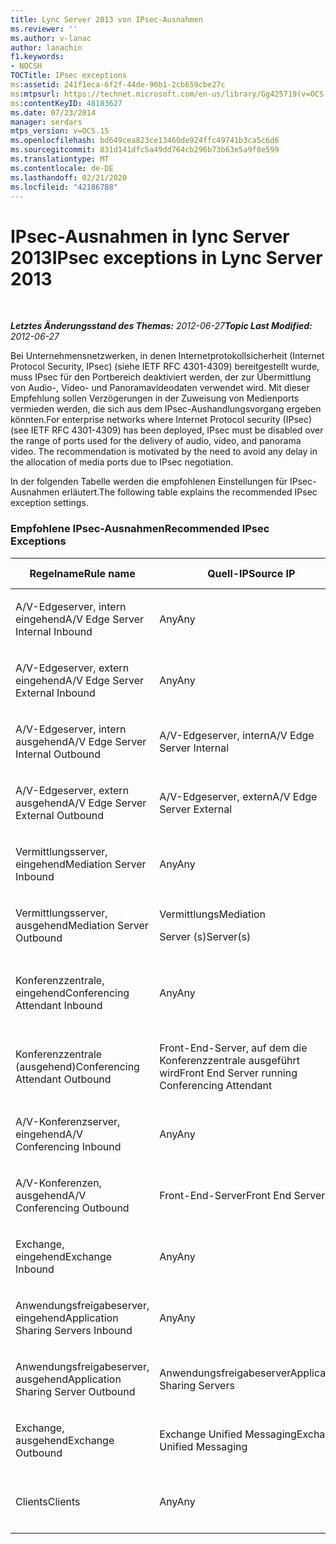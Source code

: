 ```yaml
---
title: Lync Server 2013 von IPsec-Ausnahmen
ms.reviewer: ''
ms.author: v-lanac
author: lanachin
f1.keywords:
- NOCSH
TOCTitle: IPsec exceptions
ms:assetid: 241f1eca-6f2f-44de-90b1-2cb659cbe27c
ms:mtpsurl: https://technet.microsoft.com/en-us/library/Gg425719(v=OCS.15)
ms:contentKeyID: 48183627
ms.date: 07/23/2014
manager: serdars
mtps_version: v=OCS.15
ms.openlocfilehash: bd649cea823ce13460de924ffc49741b3ca5c6d6
ms.sourcegitcommit: 831d141dfc5a49dd764cb296b73b63e5a9f8e599
ms.translationtype: MT
ms.contentlocale: de-DE
ms.lasthandoff: 02/21/2020
ms.locfileid: "42186788"
---
```

<div data-xmlns="http://www.w3.org/1999/xhtml">

<div class="topic" data-xmlns="http://www.w3.org/1999/xhtml" data-msxsl="urn:schemas-microsoft-com:xslt" data-cs="https://msdn.microsoft.com/">

<div data-asp="https://msdn2.microsoft.com/asp">

# <a name="ipsec-exceptions-in-lync-server-2013"></a><span data-ttu-id="3272d-102">IPsec-Ausnahmen in lync Server 2013</span><span class="sxs-lookup"><span data-stu-id="3272d-102">IPsec exceptions in Lync Server 2013</span></span>

</div>

<div id="mainSection">

<div id="mainBody">

<span> </span>

<span data-ttu-id="3272d-103">_**Letztes Änderungsstand des Themas:** 2012-06-27_</span><span class="sxs-lookup"><span data-stu-id="3272d-103">_**Topic Last Modified:** 2012-06-27_</span></span>

<span data-ttu-id="3272d-p101">Bei Unternehmensnetzwerken, in denen Internetprotokollsicherheit (Internet Protocol Security, IPsec) (siehe IETF RFC 4301-4309) bereitgestellt wurde, muss IPsec für den Portbereich deaktiviert werden, der zur Übermittlung von Audio-, Video- und Panoramavideodaten verwendet wird. Mit dieser Empfehlung sollen Verzögerungen in der Zuweisung von Medienports vermieden werden, die sich aus dem IPsec-Aushandlungsvorgang ergeben könnten.</span><span class="sxs-lookup"><span data-stu-id="3272d-p101">For enterprise networks where Internet Protocol security (IPsec) (see IETF RFC 4301-4309) has been deployed, IPsec must be disabled over the range of ports used for the delivery of audio, video, and panorama video. The recommendation is motivated by the need to avoid any delay in the allocation of media ports due to IPsec negotiation.</span></span>

<span data-ttu-id="3272d-106">In der folgenden Tabelle werden die empfohlenen Einstellungen für IPsec-Ausnahmen erläutert.</span><span class="sxs-lookup"><span data-stu-id="3272d-106">The following table explains the recommended IPsec exception settings.</span></span>

### <a name="recommended-ipsec-exceptions"></a><span data-ttu-id="3272d-107">Empfohlene IPsec-Ausnahmen</span><span class="sxs-lookup"><span data-stu-id="3272d-107">Recommended IPsec Exceptions</span></span>

<table style="width:100%;">
<colgroup>
<col style="width: 14%" />
<col style="width: 14%" />
<col style="width: 14%" />
<col style="width: 14%" />
<col style="width: 14%" />
<col style="width: 14%" />
<col style="width: 14%" />
</colgroup>
<thead>
<tr class="header">
<th><span data-ttu-id="3272d-108">Regelname</span><span class="sxs-lookup"><span data-stu-id="3272d-108">Rule name</span></span></th>
<th><span data-ttu-id="3272d-109">Quell-IP</span><span class="sxs-lookup"><span data-stu-id="3272d-109">Source IP</span></span></th>
<th><span data-ttu-id="3272d-110">Ziel-IP</span><span class="sxs-lookup"><span data-stu-id="3272d-110">Destination IP</span></span></th>
<th><span data-ttu-id="3272d-111">Protokoll</span><span class="sxs-lookup"><span data-stu-id="3272d-111">Protocol</span></span></th>
<th><span data-ttu-id="3272d-112">Quellport</span><span class="sxs-lookup"><span data-stu-id="3272d-112">Source port</span></span></th>
<th><span data-ttu-id="3272d-113">Zielport</span><span class="sxs-lookup"><span data-stu-id="3272d-113">Destination port</span></span></th>
<th><span data-ttu-id="3272d-114">Authentifizierungsanforderung</span><span class="sxs-lookup"><span data-stu-id="3272d-114">Authentication Requirement</span></span></th>
</tr>
</thead>
<tbody>
<tr class="odd">
<td><p><span data-ttu-id="3272d-115">A/V-Edgeserver, intern eingehend</span><span class="sxs-lookup"><span data-stu-id="3272d-115">A/V Edge Server Internal Inbound</span></span></p></td>
<td><p><span data-ttu-id="3272d-116">Any</span><span class="sxs-lookup"><span data-stu-id="3272d-116">Any</span></span></p></td>
<td><p><span data-ttu-id="3272d-117">A/V-Edgeserver, intern</span><span class="sxs-lookup"><span data-stu-id="3272d-117">A/V Edge Server Internal</span></span></p></td>
<td><p><span data-ttu-id="3272d-118">UDP und TCP</span><span class="sxs-lookup"><span data-stu-id="3272d-118">UDP and TCP</span></span></p></td>
<td><p><span data-ttu-id="3272d-119">Any</span><span class="sxs-lookup"><span data-stu-id="3272d-119">Any</span></span></p></td>
<td><p><span data-ttu-id="3272d-120">Any</span><span class="sxs-lookup"><span data-stu-id="3272d-120">Any</span></span></p></td>
<td><p><span data-ttu-id="3272d-121">Nicht authentifizieren</span><span class="sxs-lookup"><span data-stu-id="3272d-121">Do not authenticate</span></span></p></td>
</tr>
<tr class="even">
<td><p><span data-ttu-id="3272d-122">A/V-Edgeserver, extern eingehend</span><span class="sxs-lookup"><span data-stu-id="3272d-122">A/V Edge Server External Inbound</span></span></p></td>
<td><p><span data-ttu-id="3272d-123">Any</span><span class="sxs-lookup"><span data-stu-id="3272d-123">Any</span></span></p></td>
<td><p><span data-ttu-id="3272d-124">A/V-Edgeserver, extern</span><span class="sxs-lookup"><span data-stu-id="3272d-124">A/V Edge Server External</span></span></p></td>
<td><p><span data-ttu-id="3272d-125">UDP und TCP</span><span class="sxs-lookup"><span data-stu-id="3272d-125">UDP and TCP</span></span></p></td>
<td><p><span data-ttu-id="3272d-126">Any</span><span class="sxs-lookup"><span data-stu-id="3272d-126">Any</span></span></p></td>
<td><p><span data-ttu-id="3272d-127">Any</span><span class="sxs-lookup"><span data-stu-id="3272d-127">Any</span></span></p></td>
<td><p><span data-ttu-id="3272d-128">Nicht authentifizieren</span><span class="sxs-lookup"><span data-stu-id="3272d-128">Do not authenticate</span></span></p></td>
</tr>
<tr class="odd">
<td><p><span data-ttu-id="3272d-129">A/V-Edgeserver, intern ausgehend</span><span class="sxs-lookup"><span data-stu-id="3272d-129">A/V Edge Server Internal Outbound</span></span></p></td>
<td><p><span data-ttu-id="3272d-130">A/V-Edgeserver, intern</span><span class="sxs-lookup"><span data-stu-id="3272d-130">A/V Edge Server Internal</span></span></p></td>
<td><p><span data-ttu-id="3272d-131">Any</span><span class="sxs-lookup"><span data-stu-id="3272d-131">Any</span></span></p></td>
<td><p><span data-ttu-id="3272d-132">UDP &amp; -TCP</span><span class="sxs-lookup"><span data-stu-id="3272d-132">UDP &amp; TCP</span></span></p></td>
<td><p><span data-ttu-id="3272d-133">Any</span><span class="sxs-lookup"><span data-stu-id="3272d-133">Any</span></span></p></td>
<td><p><span data-ttu-id="3272d-134">Any</span><span class="sxs-lookup"><span data-stu-id="3272d-134">Any</span></span></p></td>
<td><p><span data-ttu-id="3272d-135">Nicht authentifizieren</span><span class="sxs-lookup"><span data-stu-id="3272d-135">Do not authenticate</span></span></p></td>
</tr>
<tr class="even">
<td><p><span data-ttu-id="3272d-136">A/V-Edgeserver, extern ausgehend</span><span class="sxs-lookup"><span data-stu-id="3272d-136">A/V Edge Server External Outbound</span></span></p></td>
<td><p><span data-ttu-id="3272d-137">A/V-Edgeserver, extern</span><span class="sxs-lookup"><span data-stu-id="3272d-137">A/V Edge Server External</span></span></p></td>
<td><p><span data-ttu-id="3272d-138">Any</span><span class="sxs-lookup"><span data-stu-id="3272d-138">Any</span></span></p></td>
<td><p><span data-ttu-id="3272d-139">UDP und TCP</span><span class="sxs-lookup"><span data-stu-id="3272d-139">UDP and TCP</span></span></p></td>
<td><p><span data-ttu-id="3272d-140">Any</span><span class="sxs-lookup"><span data-stu-id="3272d-140">Any</span></span></p></td>
<td><p><span data-ttu-id="3272d-141">Any</span><span class="sxs-lookup"><span data-stu-id="3272d-141">Any</span></span></p></td>
<td><p><span data-ttu-id="3272d-142">Nicht authentifizieren</span><span class="sxs-lookup"><span data-stu-id="3272d-142">Do not authenticate</span></span></p></td>
</tr>
<tr class="odd">
<td><p><span data-ttu-id="3272d-143">Vermittlungsserver, eingehend</span><span class="sxs-lookup"><span data-stu-id="3272d-143">Mediation Server Inbound</span></span></p></td>
<td><p><span data-ttu-id="3272d-144">Any</span><span class="sxs-lookup"><span data-stu-id="3272d-144">Any</span></span></p></td>
<td><p><span data-ttu-id="3272d-145">Vermittlungs</span><span class="sxs-lookup"><span data-stu-id="3272d-145">Mediation</span></span></p>
<p><span data-ttu-id="3272d-146">Server (s)</span><span class="sxs-lookup"><span data-stu-id="3272d-146">Server(s)</span></span></p></td>
<td><p><span data-ttu-id="3272d-147">UDP und TCP</span><span class="sxs-lookup"><span data-stu-id="3272d-147">UDP and TCP</span></span></p></td>
<td><p><span data-ttu-id="3272d-148">Any</span><span class="sxs-lookup"><span data-stu-id="3272d-148">Any</span></span></p></td>
<td><p><span data-ttu-id="3272d-149">Any</span><span class="sxs-lookup"><span data-stu-id="3272d-149">Any</span></span></p></td>
<td><p><span data-ttu-id="3272d-150">Nicht authentifizieren</span><span class="sxs-lookup"><span data-stu-id="3272d-150">Do not authenticate</span></span></p></td>
</tr>
<tr class="even">
<td><p><span data-ttu-id="3272d-151">Vermittlungsserver, ausgehend</span><span class="sxs-lookup"><span data-stu-id="3272d-151">Mediation Server Outbound</span></span></p></td>
<td><p><span data-ttu-id="3272d-152">Vermittlungs</span><span class="sxs-lookup"><span data-stu-id="3272d-152">Mediation</span></span></p>
<p><span data-ttu-id="3272d-153">Server (s)</span><span class="sxs-lookup"><span data-stu-id="3272d-153">Server(s)</span></span></p></td>
<td><p><span data-ttu-id="3272d-154">Any</span><span class="sxs-lookup"><span data-stu-id="3272d-154">Any</span></span></p></td>
<td><p><span data-ttu-id="3272d-155">UDP und TCP</span><span class="sxs-lookup"><span data-stu-id="3272d-155">UDP and TCP</span></span></p></td>
<td><p><span data-ttu-id="3272d-156">Any</span><span class="sxs-lookup"><span data-stu-id="3272d-156">Any</span></span></p></td>
<td><p><span data-ttu-id="3272d-157">Any</span><span class="sxs-lookup"><span data-stu-id="3272d-157">Any</span></span></p></td>
<td><p><span data-ttu-id="3272d-158">Nicht authentifizieren</span><span class="sxs-lookup"><span data-stu-id="3272d-158">Do not authenticate</span></span></p></td>
</tr>
<tr class="odd">
<td><p><span data-ttu-id="3272d-159">Konferenzzentrale, eingehend</span><span class="sxs-lookup"><span data-stu-id="3272d-159">Conferencing Attendant Inbound</span></span></p></td>
<td><p><span data-ttu-id="3272d-160">Any</span><span class="sxs-lookup"><span data-stu-id="3272d-160">Any</span></span></p></td>
<td><p><span data-ttu-id="3272d-161">Front-End-Server, auf dem die Konferenzzentrale ausgeführt wird</span><span class="sxs-lookup"><span data-stu-id="3272d-161">Front End Server running Conferencing Attendant</span></span></p></td>
<td><p><span data-ttu-id="3272d-162">UDP und TCP</span><span class="sxs-lookup"><span data-stu-id="3272d-162">UDP and TCP</span></span></p></td>
<td><p><span data-ttu-id="3272d-163">Any</span><span class="sxs-lookup"><span data-stu-id="3272d-163">Any</span></span></p></td>
<td><p><span data-ttu-id="3272d-164">Any</span><span class="sxs-lookup"><span data-stu-id="3272d-164">Any</span></span></p></td>
<td><p><span data-ttu-id="3272d-165">Nicht authentifizieren</span><span class="sxs-lookup"><span data-stu-id="3272d-165">Do not authenticate</span></span></p></td>
</tr>
<tr class="even">
<td><p><span data-ttu-id="3272d-166">Konferenzzentrale (ausgehend)</span><span class="sxs-lookup"><span data-stu-id="3272d-166">Conferencing Attendant Outbound</span></span></p></td>
<td><p><span data-ttu-id="3272d-167">Front-End-Server, auf dem die Konferenzzentrale ausgeführt wird</span><span class="sxs-lookup"><span data-stu-id="3272d-167">Front End Server running Conferencing Attendant</span></span></p></td>
<td><p><span data-ttu-id="3272d-168">Any</span><span class="sxs-lookup"><span data-stu-id="3272d-168">Any</span></span></p></td>
<td><p><span data-ttu-id="3272d-169">UDP und TCP</span><span class="sxs-lookup"><span data-stu-id="3272d-169">UDP and TCP</span></span></p></td>
<td><p><span data-ttu-id="3272d-170">Any</span><span class="sxs-lookup"><span data-stu-id="3272d-170">Any</span></span></p></td>
<td><p><span data-ttu-id="3272d-171">Any</span><span class="sxs-lookup"><span data-stu-id="3272d-171">Any</span></span></p></td>
<td><p><span data-ttu-id="3272d-172">Nicht authentifizieren</span><span class="sxs-lookup"><span data-stu-id="3272d-172">Do not authenticate</span></span></p></td>
</tr>
<tr class="odd">
<td><p><span data-ttu-id="3272d-173">A/V-Konferenzserver, eingehend</span><span class="sxs-lookup"><span data-stu-id="3272d-173">A/V Conferencing Inbound</span></span></p></td>
<td><p><span data-ttu-id="3272d-174">Any</span><span class="sxs-lookup"><span data-stu-id="3272d-174">Any</span></span></p></td>
<td><p><span data-ttu-id="3272d-175">Front-End-Server</span><span class="sxs-lookup"><span data-stu-id="3272d-175">Front End Servers</span></span></p></td>
<td><p><span data-ttu-id="3272d-176">UDP und TCP</span><span class="sxs-lookup"><span data-stu-id="3272d-176">UDP and TCP</span></span></p></td>
<td><p><span data-ttu-id="3272d-177">Any</span><span class="sxs-lookup"><span data-stu-id="3272d-177">Any</span></span></p></td>
<td><p><span data-ttu-id="3272d-178">Any</span><span class="sxs-lookup"><span data-stu-id="3272d-178">Any</span></span></p></td>
<td><p><span data-ttu-id="3272d-179">Nicht authentifizieren</span><span class="sxs-lookup"><span data-stu-id="3272d-179">Do not authenticate</span></span></p></td>
</tr>
<tr class="even">
<td><p><span data-ttu-id="3272d-180">A/V-Konferenzen, ausgehend</span><span class="sxs-lookup"><span data-stu-id="3272d-180">A/V Conferencing Outbound</span></span></p></td>
<td><p><span data-ttu-id="3272d-181">Front-End-Server</span><span class="sxs-lookup"><span data-stu-id="3272d-181">Front End Servers</span></span></p></td>
<td><p><span data-ttu-id="3272d-182">Any</span><span class="sxs-lookup"><span data-stu-id="3272d-182">Any</span></span></p></td>
<td><p><span data-ttu-id="3272d-183">UDP und TCP</span><span class="sxs-lookup"><span data-stu-id="3272d-183">UDP and TCP</span></span></p></td>
<td><p><span data-ttu-id="3272d-184">Any</span><span class="sxs-lookup"><span data-stu-id="3272d-184">Any</span></span></p></td>
<td><p><span data-ttu-id="3272d-185">Any</span><span class="sxs-lookup"><span data-stu-id="3272d-185">Any</span></span></p></td>
<td><p><span data-ttu-id="3272d-186">Nicht authentifizieren</span><span class="sxs-lookup"><span data-stu-id="3272d-186">Do not authenticate</span></span></p></td>
</tr>
<tr class="odd">
<td><p><span data-ttu-id="3272d-187">Exchange, eingehend</span><span class="sxs-lookup"><span data-stu-id="3272d-187">Exchange Inbound</span></span></p></td>
<td><p><span data-ttu-id="3272d-188">Any</span><span class="sxs-lookup"><span data-stu-id="3272d-188">Any</span></span></p></td>
<td><p><span data-ttu-id="3272d-189">Exchange Unified Messaging</span><span class="sxs-lookup"><span data-stu-id="3272d-189">Exchange Unified Messaging</span></span></p></td>
<td><p><span data-ttu-id="3272d-190">UDP und TCP</span><span class="sxs-lookup"><span data-stu-id="3272d-190">UDP and TCP</span></span></p></td>
<td><p><span data-ttu-id="3272d-191">Any</span><span class="sxs-lookup"><span data-stu-id="3272d-191">Any</span></span></p></td>
<td><p><span data-ttu-id="3272d-192">Any</span><span class="sxs-lookup"><span data-stu-id="3272d-192">Any</span></span></p></td>
<td><p><span data-ttu-id="3272d-193">Nicht authentifizieren</span><span class="sxs-lookup"><span data-stu-id="3272d-193">Do not authenticate</span></span></p></td>
</tr>
<tr class="even">
<td><p><span data-ttu-id="3272d-194">Anwendungsfreigabeserver, eingehend</span><span class="sxs-lookup"><span data-stu-id="3272d-194">Application Sharing Servers Inbound</span></span></p></td>
<td><p><span data-ttu-id="3272d-195">Any</span><span class="sxs-lookup"><span data-stu-id="3272d-195">Any</span></span></p></td>
<td><p><span data-ttu-id="3272d-196">Anwendungsfreigabeserver</span><span class="sxs-lookup"><span data-stu-id="3272d-196">Application Sharing Servers</span></span></p></td>
<td><p><span data-ttu-id="3272d-197">TCP</span><span class="sxs-lookup"><span data-stu-id="3272d-197">TCP</span></span></p></td>
<td><p><span data-ttu-id="3272d-198">Any</span><span class="sxs-lookup"><span data-stu-id="3272d-198">Any</span></span></p></td>
<td><p><span data-ttu-id="3272d-199">Any</span><span class="sxs-lookup"><span data-stu-id="3272d-199">Any</span></span></p></td>
<td><p><span data-ttu-id="3272d-200">Nicht authentifizieren</span><span class="sxs-lookup"><span data-stu-id="3272d-200">Do not authenticate</span></span></p></td>
</tr>
<tr class="odd">
<td><p><span data-ttu-id="3272d-201">Anwendungsfreigabeserver, ausgehend</span><span class="sxs-lookup"><span data-stu-id="3272d-201">Application Sharing Server Outbound</span></span></p></td>
<td><p><span data-ttu-id="3272d-202">Anwendungsfreigabeserver</span><span class="sxs-lookup"><span data-stu-id="3272d-202">Application Sharing Servers</span></span></p></td>
<td><p><span data-ttu-id="3272d-203">Any</span><span class="sxs-lookup"><span data-stu-id="3272d-203">Any</span></span></p></td>
<td><p><span data-ttu-id="3272d-204">TCP</span><span class="sxs-lookup"><span data-stu-id="3272d-204">TCP</span></span></p></td>
<td><p><span data-ttu-id="3272d-205">Any</span><span class="sxs-lookup"><span data-stu-id="3272d-205">Any</span></span></p></td>
<td><p><span data-ttu-id="3272d-206">Any</span><span class="sxs-lookup"><span data-stu-id="3272d-206">Any</span></span></p></td>
<td><p><span data-ttu-id="3272d-207">Nicht authentifizieren</span><span class="sxs-lookup"><span data-stu-id="3272d-207">Do not authenticate</span></span></p></td>
</tr>
<tr class="even">
<td><p><span data-ttu-id="3272d-208">Exchange, ausgehend</span><span class="sxs-lookup"><span data-stu-id="3272d-208">Exchange Outbound</span></span></p></td>
<td><p><span data-ttu-id="3272d-209">Exchange Unified Messaging</span><span class="sxs-lookup"><span data-stu-id="3272d-209">Exchange Unified Messaging</span></span></p></td>
<td><p><span data-ttu-id="3272d-210">Any</span><span class="sxs-lookup"><span data-stu-id="3272d-210">Any</span></span></p></td>
<td><p><span data-ttu-id="3272d-211">UDP und TCP</span><span class="sxs-lookup"><span data-stu-id="3272d-211">UDP and TCP</span></span></p></td>
<td><p><span data-ttu-id="3272d-212">Any</span><span class="sxs-lookup"><span data-stu-id="3272d-212">Any</span></span></p></td>
<td><p><span data-ttu-id="3272d-213">Any</span><span class="sxs-lookup"><span data-stu-id="3272d-213">Any</span></span></p></td>
<td><p><span data-ttu-id="3272d-214">Nicht authentifizieren</span><span class="sxs-lookup"><span data-stu-id="3272d-214">Do not authenticate</span></span></p></td>
</tr>
<tr class="odd">
<td><p><span data-ttu-id="3272d-215">Clients</span><span class="sxs-lookup"><span data-stu-id="3272d-215">Clients</span></span></p></td>
<td><p><span data-ttu-id="3272d-216">Any</span><span class="sxs-lookup"><span data-stu-id="3272d-216">Any</span></span></p></td>
<td><p><span data-ttu-id="3272d-217">Any</span><span class="sxs-lookup"><span data-stu-id="3272d-217">Any</span></span></p></td>
<td><p><span data-ttu-id="3272d-218">UDP</span><span class="sxs-lookup"><span data-stu-id="3272d-218">UDP</span></span></p></td>
<td><p><span data-ttu-id="3272d-219">Angegebener Medienportbereich</span><span class="sxs-lookup"><span data-stu-id="3272d-219">Specified media port range</span></span></p></td>
<td><p><span data-ttu-id="3272d-220">Any</span><span class="sxs-lookup"><span data-stu-id="3272d-220">Any</span></span></p></td>
<td><p><span data-ttu-id="3272d-221">Nicht authentifizieren</span><span class="sxs-lookup"><span data-stu-id="3272d-221">Do not authenticate</span></span></p></td>
</tr>
</tbody>
</table>


</div>

<span> </span>

</div>

</div>

</div>

